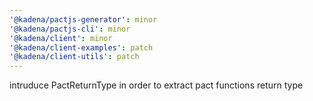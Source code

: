 ```yaml
---
'@kadena/pactjs-generator': minor
'@kadena/pactjs-cli': minor
'@kadena/client': minor
'@kadena/client-examples': patch
'@kadena/client-utils': patch
---
```


intruduce PactReturnType in order to extract pact functions return type

